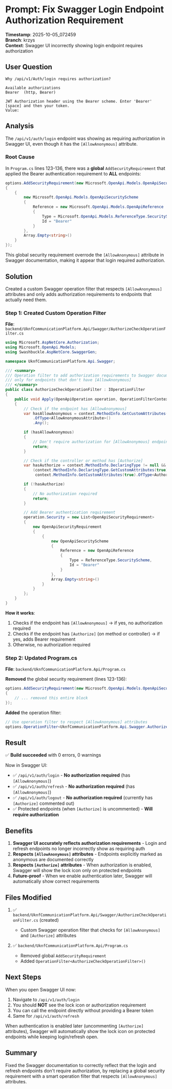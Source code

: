 # Prompt: Fix Swagger Login Endpoint Authorization Requirement

**Timestamp**: 2025-10-05_072459  
**Branch**: krzys  
**Context**: Swagger UI incorrectly showing login endpoint requires authorization

## User Question

```
Why /api/v1/Auth/login requires authorization?

Available authorizations
Bearer  (http, Bearer)

JWT Authorization header using the Bearer scheme. Enter 'Bearer' [space] and then your token.
Value:
```

## Analysis

The `/api/v1/auth/login` endpoint was showing as requiring authorization in Swagger UI, even though it has the `[AllowAnonymous]` attribute.

### Root Cause

In `Program.cs` lines 123-136, there was a **global** `AddSecurityRequirement` that applied the Bearer authentication requirement to **ALL** endpoints:

```csharp
options.AddSecurityRequirement(new Microsoft.OpenApi.Models.OpenApiSecurityRequirement
{
    {
        new Microsoft.OpenApi.Models.OpenApiSecurityScheme
        {
            Reference = new Microsoft.OpenApi.Models.OpenApiReference
            {
                Type = Microsoft.OpenApi.Models.ReferenceType.SecurityScheme,
                Id = "Bearer"
            }
        },
        Array.Empty<string>()
    }
});
```

This global security requirement overrode the `[AllowAnonymous]` attribute in Swagger documentation, making it appear that login required authorization.

## Solution

Created a custom Swagger operation filter that respects `[AllowAnonymous]` attributes and only adds authorization requirements to endpoints that actually need them.

### Step 1: Created Custom Operation Filter

**File**: `backend/UknfCommunicationPlatform.Api/Swagger/AuthorizeCheckOperationFilter.cs`

```csharp
using Microsoft.AspNetCore.Authorization;
using Microsoft.OpenApi.Models;
using Swashbuckle.AspNetCore.SwaggerGen;

namespace UknfCommunicationPlatform.Api.Swagger;

/// <summary>
/// Operation filter to add authorization requirements to Swagger documentation
/// only for endpoints that don't have [AllowAnonymous]
/// </summary>
public class AuthorizeCheckOperationFilter : IOperationFilter
{
    public void Apply(OpenApiOperation operation, OperationFilterContext context)
    {
        // Check if the endpoint has [AllowAnonymous]
        var hasAllowAnonymous = context.MethodInfo.GetCustomAttributes(true)
            .OfType<AllowAnonymousAttribute>()
            .Any();

        if (hasAllowAnonymous)
        {
            // Don't require authorization for [AllowAnonymous] endpoints
            return;
        }

        // Check if the controller or method has [Authorize]
        var hasAuthorize = context.MethodInfo.DeclaringType != null &&
            (context.MethodInfo.DeclaringType.GetCustomAttributes(true).OfType<AuthorizeAttribute>().Any() ||
             context.MethodInfo.GetCustomAttributes(true).OfType<AuthorizeAttribute>().Any());

        if (!hasAuthorize)
        {
            // No authorization required
            return;
        }

        // Add Bearer authentication requirement
        operation.Security = new List<OpenApiSecurityRequirement>
        {
            new OpenApiSecurityRequirement
            {
                {
                    new OpenApiSecurityScheme
                    {
                        Reference = new OpenApiReference
                        {
                            Type = ReferenceType.SecurityScheme,
                            Id = "Bearer"
                        }
                    },
                    Array.Empty<string>()
                }
            }
        };
    }
}
```

**How it works**:
1. Checks if the endpoint has `[AllowAnonymous]` → if yes, no authorization required
2. Checks if the endpoint has `[Authorize]` (on method or controller) → if yes, adds Bearer requirement
3. Otherwise, no authorization required

### Step 2: Updated Program.cs

**File**: `backend/UknfCommunicationPlatform.Api/Program.cs`

**Removed** the global security requirement (lines 123-136):
```csharp
options.AddSecurityRequirement(new Microsoft.OpenApi.Models.OpenApiSecurityRequirement
{
    // ... removed this entire block
});
```

**Added** the operation filter:
```csharp
// Use operation filter to respect [AllowAnonymous] attributes
options.OperationFilter<UknfCommunicationPlatform.Api.Swagger.AuthorizeCheckOperationFilter>();
```

## Result

✅ **Build succeeded** with 0 errors, 0 warnings

Now in Swagger UI:
- ✅ `/api/v1/auth/login` - **No authorization required** (has `[AllowAnonymous]`)
- ✅ `/api/v1/auth/refresh` - **No authorization required** (has `[AllowAnonymous]`)
- ✅ `/api/v1/auth/logout` - **No authorization required** (currently has `[Authorize]` commented out)
- ✅ Protected endpoints (when `[Authorize]` is uncommented) - **Will require authorization**

## Benefits

1. **Swagger UI accurately reflects authorization requirements** - Login and refresh endpoints no longer incorrectly show as requiring auth
2. **Respects `[AllowAnonymous]` attributes** - Endpoints explicitly marked as anonymous are documented correctly
3. **Respects `[Authorize]` attributes** - When authorization is enabled, Swagger will show the lock icon only on protected endpoints
4. **Future-proof** - When we enable authentication later, Swagger will automatically show correct requirements

## Files Modified

1. ✅ `backend/UknfCommunicationPlatform.Api/Swagger/AuthorizeCheckOperationFilter.cs` (created)
   - Custom Swagger operation filter that checks for `[AllowAnonymous]` and `[Authorize]` attributes

2. ✅ `backend/UknfCommunicationPlatform.Api/Program.cs`
   - Removed global `AddSecurityRequirement` 
   - Added `OperationFilter<AuthorizeCheckOperationFilter>()`

## Next Steps

When you open Swagger UI now:
1. Navigate to `/api/v1/auth/login`
2. You should **NOT** see the lock icon or authorization requirement
3. You can call the endpoint directly without providing a Bearer token
4. Same for `/api/v1/auth/refresh`

When authentication is enabled later (uncommenting `[Authorize]` attributes), Swagger will automatically show the lock icon on protected endpoints while keeping login/refresh open.

## Summary

Fixed the Swagger documentation to correctly reflect that the login and refresh endpoints don't require authorization, by replacing a global security requirement with a smart operation filter that respects `[AllowAnonymous]` attributes.
